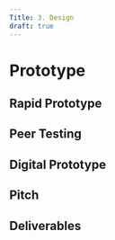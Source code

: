 ```yaml
---
Title: 3. Design
draft: true
---
```


# Prototype

## Rapid Prototype


## Peer Testing 


## Digital Prototype


## Pitch


## Deliverables 

